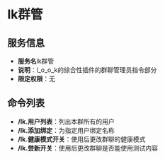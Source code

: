 # lk群管

## 服务信息
- **服务名**lk群管
- **说明**：l_o_o_k的综合性插件的群聊管理员指令部分
- **限定权限**：无

## 命令列表
- **/lk.用户列表**：列出本群所有的用户
- **/lk.添加绑定**：为指定用户绑定名称
- **/lk.健康模式开关**：使用后更改群聊的健康模式
- **/lk.尝新开关**：使用后更改群聊是否能使用测试内容
